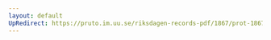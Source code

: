 ```yaml
---
layout: default
UpRedirect: https://pruto.im.uu.se/riksdagen-records-pdf/1867/prot-1867--ak--227/prot-1867--ak--227_017.pdf
---
```

